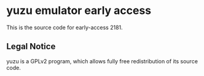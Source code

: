 yuzu emulator early access
=============

This is the source code for early-access 2181.

## Legal Notice

yuzu is a GPLv2 program, which allows fully free redistribution of its source code.
